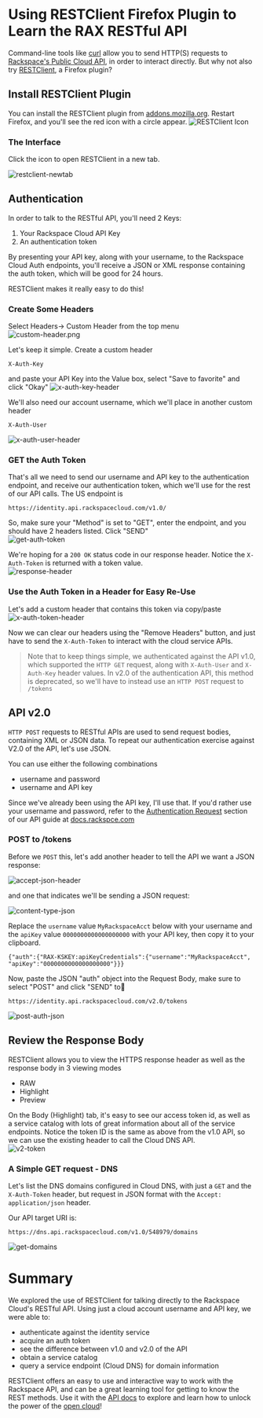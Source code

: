 # Using RESTClient Firefox Plugin to Learn the RAX RESTful API

Command-line tools like [curl][curl] allow you to send HTTP(S) requests to [Rackspace's Public Cloud API][api], in order to interact directly.  But why not also try [RESTClient][plugin], a Firefox plugin?

## Install RESTClient Plugin
You can install the RESTClient plugin from [addons.mozilla.org][plugin].  Restart Firefox, and you'll see the red icon with a circle appear. ![RESTClient Icon][restclient-icon]

### The Interface 
Click the icon to open RESTClient in a new tab.

![restclient-newtab][restclient-newtab]



## Authentication
In order to talk to the RESTful API, you'll need 2 Keys:

1. Your Rackspace Cloud API Key  
2. An authentication token

By presenting your API key, along with your username, to the Rackspace Cloud Auth endpoints, you'll receive a JSON or XML response containing the auth token, which will be good for 24 hours.

RESTClient makes it really easy to do this!

### Create Some Headers
Select Headers-> Custom Header from the top menu  
![custom-header.png][custom-header]

Let's keep it simple.  Create a custom header

`X-Auth-Key`  

and paste your API Key into the Value box, select "Save to favorite" and click "Okay"
![x-auth-key-header][x-auth-key-header]

We'll also need our account username, which we'll place in another custom header

`X-Auth-User`

![x-auth-user-header][x-auth-user-header]

### GET the Auth Token

That's all we need to send our username and API key to the authentication endpoint, and receive our authentication token, which we'll use for the rest of our API calls.  The US endpoint is

`https://identity.api.rackspacecloud.com/v1.0/`

So, make sure your "Method" is set to "GET", enter the endpoint, and you should have 2 headers listed.  Click "SEND"    
![get-auth-token][get-auth-token]

We're hoping for a `200 OK` status code in our response header.  Notice the `X-Auth-Token` is returned with a token value.  
![response-header][response-header]

### Use the Auth Token in a Header for Easy Re-Use
Let's add a custom header that contains this token via copy/paste  
![x-auth-token-header][x-auth-token-header]

Now we can clear our headers using the "Remove Headers" button, and just have to send the `X-Auth-Token` to interact with the cloud service APIs.

> Note that to keep things simple, we authenticated against the API v1.0, which supported the `HTTP GET` request, along with `X-Auth-User` and `X-Auth-Key` header values.  In v2.0 of the authentication API, this method is deprecated, so we'll have to instead use an `HTTP POST` request to `/tokens`

## API v2.0

`HTTP POST` requests to RESTful APIs are used to send request bodies, containing XML or JSON data.  To repeat our authentication exercise against V2.0 of the API, let's use JSON.

You can use either the following combinations

* username and password
* username and API key

Since we've already been using the API key, I'll use that.  If you'd rather use your username and password, refer to the [Authentication Request][auth-request-api-doc] section of our API guide at [docs.rackspce.com][api]

### POST to /tokens

Before we `POST` this, let's add another header to tell the API we want a JSON response:

![accept-json-header][accept-json-header]

and one that indicates we'll be sending a JSON request:

![content-type-json][content-type-json]

Replace the `username` value `MyRackspaceAcct` below with your username and the `apiKey` value `0000000000000000000` with your API key, then copy it to your clipboard.

`{"auth":{"RAX-KSKEY:apiKeyCredentials":{"username":"MyRackspaceAcct", "apiKey":"0000000000000000000"}}}`

Now, paste the JSON "auth" object into the Request Body, make sure to select "POST" and click "SEND" to

`https://identity.api.rackspacecloud.com/v2.0/tokens`

![post-auth-json][post-auth-json]

## Review the Response Body
RESTClient allows you to view the HTTPS response header as well as the response body in 3 viewing modes

* RAW
* Highlight
* Preview

On the Body (Highlight) tab, it's easy to see our access token id, as well as a service catalog with lots of great information about all of the service endpoints.  Notice the token ID is the same as above from the v1.0 API, so we can use the existing header to call the Cloud DNS API.  
![v2-token][v2-token]



### A Simple GET request - DNS

Let's list the DNS domains configured in Cloud DNS, with just a `GET` and the `X-Auth-Token` header, but request in JSON format with the `Accept: application/json` header.

Our API target URI is:

`https://dns.api.rackspacecloud.com/v1.0/548979/domains`

![get-domains][get-domains]


# Summary

We explored the use of RESTClient for talking directly to the Rackspace Cloud's RESTful API.  Using just a cloud account username and API key, we were able to:

* authenticate against the identity service
* acquire an auth token
* see the difference between v1.0 and v2.0 of the API
* obtain a service catalog
* query a service endpoint (Cloud DNS) for domain information

RESTClient offers an easy to use and interactive way to work with the Rackspace API, and can be a great learning tool for getting to know the REST methods.  Use it with the [API docs][api] to explore and learn how to unlock the power of the [open cloud][opencloud]! 


[api]:http://docs.rackspace.com/ (API Docs)
[curl]:http://curl.haxx.se/ (curl.haxx.se)
[plugin]: https://addons.mozilla.org/en-us/firefox/addon/restclient/ (RestClient Plugin)
[auth-request-api-doc]:http://docs.rackspace.com/servers/api/v2/cs-devguide/content/curl_auth.html (cloud servers dev guide)
[opencloud]:http://www.rackspace.com/open-cloud/ (open cloud)

[restclient-icon]: /img/restclient-icon.png (RestClient Icon)
[restclient-newtab]: /img/restclient-newtab.png (new tab)
[custom-header]: /img/custom-header.png (create a header)
[x-auth-key-header]: /img/x-auth-key-header.png (create X-Auth-Key header)
[x-auth-user-header]: /img/x-auth-user-header.png (create X-Auth-User header)
[get-auth-token]: /img/get-auth-token.png (get auth-token)
[x-auth-token-header]: /img/x-auth-token-header.png (create X-Auth-Token header)
[response-header]: /img/response-header.png (response header)
[accept-json-header]: /img/accept-json-header.png (json header)
[post-auth-json]: /img/post-auth-json.png (post auth json)
[content-type-json]: /img/content-type-json.png (content-type json header)
[v2-token]: /img/v2-token.png (v2 token response)
[get-domains]: /img/get-domains.png (get domains)

